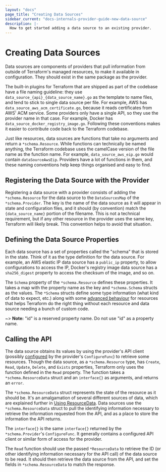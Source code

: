```yaml
---
layout: "docs"
page_title: "Creating Data Sources"
sidebar_current: "docs-internals-provider-guide-new-data-source"
description: |-
  How to get started adding a data source to an existing provider.
---
```


# Creating Data Sources

Data sources are components of providers that pull information from outside of
Terraform's managed resources, to make it available in configuration.  They
should exist in the same package as the provider.

The built-in plugins for Terraform that are shipped as part of the codebase
have a file naming guideline: they use
`data_source_{api}_{data_source_name}.go` as the template to name files, and
tend to stick to  single data source per file. For example, AWS has
`data_source_aws_acm_certificate.go`, because it reads certificates from AWS'
ACM service. Some providers only have a single API, so they use the provider
name in that case. For example, Docker has
`data_source_docker_registry_image.go`. Following these conventions makes it
easier to contribute code back to the Terraform codebase.

Just like resources, data sources are functions that take no arguments and
return a `*schema.Resource`. While functions can technically be named anything,
the Terraform codebase uses the camelCase version of the file name as the
function name. For example, `data_source_aws_eip.go` would contain
`dataSourceAwsEip`. Providers have a lot of functions in them, and these naming
conventions help keep things organised and easy to find.

## Registering the Data Source with the Provider

Registering a data source with a provider consists of adding the
`*schema.Resource` for the data source to the `DataSourcesMap` of the
`*schema.Provider`. The key is the name of the data source as it will appear in
state and configuration files, and it should (by convention) match the
`{data_source_name}` portion of the filename.  This is not a technical
requirement, but if any other resource in the provider uses the same key,
Terraform will likely break. This convention helps to avoid that situation.

## Defining the Data Source Properties

Each data source has a set of properties called the "schema" that is stored in
the state. Think of it as the type definition for the data source. For example,
an AWS elastic IP data source has a `public_ip` property, to allow
configurations to access the IP, Docker's registry image data source has a
`sha256_digest` property to access the checksum of the image, and so on.

The `Schema` property of the `*schema.Resource` defines these properties.  It
takes a map with the property name as the key and `*schema.Schema` structs as
the values. The `*Schema` structs define some type information (what kind of
data to expect, etc.) along with some [advanced
behaviour](/docs/internals/providers/schema.html) for resources that helps
Terraform do the right thing without each resource and data source needing a
bunch of custom code.

~> **Note:** "id" is a reserved property name. Do not use "id" as a property
name.

## Calling the API

The data source obtains its values by using the provider's API client (possibly
[configured](/docs/internals/providers/new-provider.html#configuring-your-provider)
by the provider's `ConfigureFunc`) to retrieve some resources. Though the data
source, as a `*schema.Resource` type, has `Create`, `Read`, `Update`, `Delete`,
and `Exists` properties, Terraform only uses the function defined in the `Read`
property.  The function takes a `*schema.ResourceData` struct and an
`interface{}` as arguments, and returns an `error`. 

The `*schema.ResourceData` struct represents the state of the resource as it
should be. It's an amalgamation of several different sources of data, which are
explained further in [Using
ResourceData](/docs/internals/providers/resource-data.html). Data sources use
the `*schema.ResourceData` struct to pull the identifying information necessary
to retrieve the information requested from the API, and as a place to store the
information the API returns.

The `interface{}` is the same `interface{}` returned by the
`*schema.Provider`'s `ConfigureFunc`. It generally contains a configured API
client or similar form of access for the provider.

The `Read` function should use the passed `*ResourceData` to retrieve the ID
(or other identifying information necessary for the API call) of the data
source to be read. It should then retrieve the data source from the API, and
set the fields in `*schema.ResourceData` to match the response.
